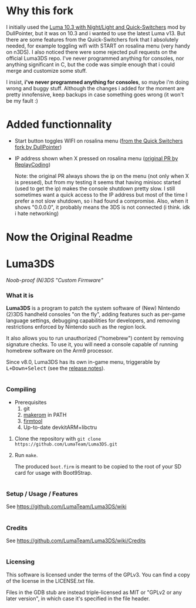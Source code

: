 # Why this fork
I initially used the [Luma 10.3 with Night/Light and Quick-Switchers](https://gbatemp.net/download/luma-10-3-with-night-light-and-quick-switchers.35619/) mod by DullPointer, but it was on 10.3 and i wanted to use the latest Luma v13. But there are some features from the Quick-Switchers fork that I absolutely needed, for example toggling wifi with START on rosalina menu (very handy on n3DS). I also noticed there were some rejected pull requests on the official Luma3DS repo. I've never programmed anything for consoles, nor anything significant in C, but the code was simple enough that i could merge and customize some stuff.

I insist, **i've never programmed anything for consoles**, so maybe i'm doing wrong and buggy stuff. Although the changes i added for the moment are pretty innofensive, keep backups in case something goes wrong (it won't be my fault :)

# Added functionnality
* Start button toggles WIFI on rosalina menu ([from the Quick Switchers fork by DullPointer](https://github.com/LumaTeam/Luma3DS/commit/c1a20558bed3d792d54069719a898006af20ba85))
* IP address shown when X pressed on rosalina menu ([original PR by ReplayCoding](https://github.com/LumaTeam/Luma3DS/pull/1282/commits/35f6ab10c9e5240d0a64bc09c335ed06bc00f700))

  Note: the original PR always shows the ip on the menu (not only when X is pressed), but from my testing it seems that having minisoc started (used to get the ip) makes the console shutdown pretty slow. I still sometimes want a quick access to the IP address but most of the time I prefer a not slow shutdown, so i had found a compromise. Also, when it shows "0.0.0.0", it probably means the 3DS is not connected (i think. idk i hate networking)


# Now the Original Readme

# Luma3DS
*Noob-proof (N)3DS "Custom Firmware"*

### What it is
**Luma3DS** is a program to patch the system software of (New) Nintendo (2)3DS handheld consoles "on the fly", adding features such as per-game language settings, debugging capabilities for developers, and removing restrictions enforced by Nintendo such as the region lock.

It also allows you to run unauthorized ("homebrew") content by removing signature checks.
To use it, you will need a console capable of running homebrew software on the Arm9 processor.

Since v8.0, Luma3DS has its own in-game menu, triggerable by <kbd>L+Down+Select</kbd> (see the [release notes](https://github.com/LumaTeam/Luma3DS/releases/tag/v8.0)).

#
### Compiling
* Prerequisites
    1. git
    2. [makerom](https://github.com/jakcron/Project_CTR) in PATH
    3. [firmtool](https://github.com/TuxSH/firmtool)
    4. Up-to-date devkitARM+libctru
1. Clone the repository with `git clone https://github.com/LumaTeam/Luma3DS.git`
2. Run `make`.

    The produced `boot.firm` is meant to be copied to the root of your SD card for usage with Boot9Strap.

#
### Setup / Usage / Features
See https://github.com/LumaTeam/Luma3DS/wiki

#
### Credits
See https://github.com/LumaTeam/Luma3DS/wiki/Credits

#
### Licensing
This software is licensed under the terms of the GPLv3. You can find a copy of the license in the LICENSE.txt file.

Files in the GDB stub are instead triple-licensed as MIT or "GPLv2 or any later version", in which case it's specified in the file header.
